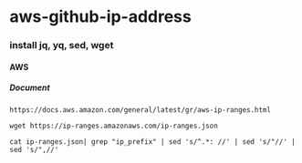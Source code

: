 # aws-github-ip-address
### install jq, yq, sed, wget
#### AWS

##### Document
```
https://docs.aws.amazon.com/general/latest/gr/aws-ip-ranges.html
```
```
wget https://ip-ranges.amazonaws.com/ip-ranges.json
```
```
cat ip-ranges.json| grep "ip_prefix" | sed 's/^.*: //' | sed 's/"//' | sed 's/",//'
```

